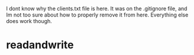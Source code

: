 I dont know why the clients.txt file is here. It was on the .gitignore file, and Im not too sure about how to properly remove it from here. Everything else does work though. 
# readandwrite
